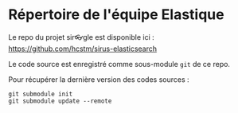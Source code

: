 # Répertoire de l'équipe Elastique

Le repo du projet sir👓gle est disponible ici : https://github.com/hcstm/sirus-elasticsearch

Le code source est enregistré comme sous-module `git` de ce repo.

Pour récupérer la dernière version des codes sources :

    git submodule init
    git submodule update --remote


